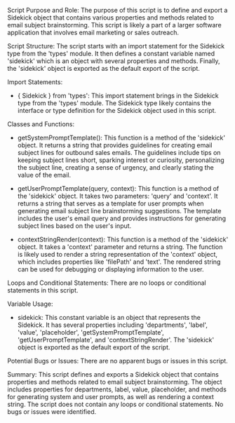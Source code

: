 Script Purpose and Role:
The purpose of this script is to define and export a Sidekick object that contains various properties and methods related to email subject brainstorming. This script is likely a part of a larger software application that involves email marketing or sales outreach.

Script Structure:
The script starts with an import statement for the Sidekick type from the 'types' module. It then defines a constant variable named 'sidekick' which is an object with several properties and methods. Finally, the 'sidekick' object is exported as the default export of the script.

Import Statements:
- { Sidekick } from 'types': This import statement brings in the Sidekick type from the 'types' module. The Sidekick type likely contains the interface or type definition for the Sidekick object used in this script.

Classes and Functions:
- getSystemPromptTemplate(): This function is a method of the 'sidekick' object. It returns a string that provides guidelines for creating email subject lines for outbound sales emails. The guidelines include tips on keeping subject lines short, sparking interest or curiosity, personalizing the subject line, creating a sense of urgency, and clearly stating the value of the email.

- getUserPromptTemplate(query, context): This function is a method of the 'sidekick' object. It takes two parameters: 'query' and 'context'. It returns a string that serves as a template for user prompts when generating email subject line brainstorming suggestions. The template includes the user's email query and provides instructions for generating subject lines based on the user's input.

- contextStringRender(context): This function is a method of the 'sidekick' object. It takes a 'context' parameter and returns a string. The function is likely used to render a string representation of the 'context' object, which includes properties like 'filePath' and 'text'. The rendered string can be used for debugging or displaying information to the user.

Loops and Conditional Statements:
There are no loops or conditional statements in this script.

Variable Usage:
- sidekick: This constant variable is an object that represents the Sidekick. It has several properties including 'departments', 'label', 'value', 'placeholder', 'getSystemPromptTemplate', 'getUserPromptTemplate', and 'contextStringRender'. The 'sidekick' object is exported as the default export of the script.

Potential Bugs or Issues:
There are no apparent bugs or issues in this script.

Summary:
This script defines and exports a Sidekick object that contains properties and methods related to email subject brainstorming. The object includes properties for departments, label, value, placeholder, and methods for generating system and user prompts, as well as rendering a context string. The script does not contain any loops or conditional statements. No bugs or issues were identified.